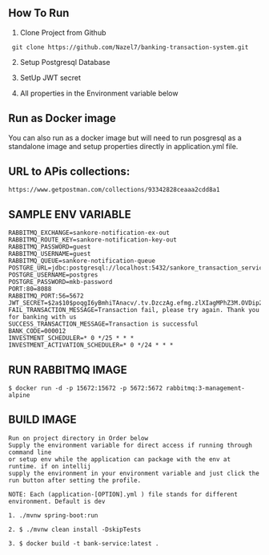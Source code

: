 
## How To Run

1. Clone Project from Github
```
 git clone https://github.com/Nazel7/banking-transaction-system.git

```

2. Setup Postgresql Database

3. SetUp JWT secret 

4. All properties in the Environment variable below

## Run as Docker image

You can also run as a docker image 
but will need to run posgresql as a standalone image and setup properties 
directly in application.yml file.

## URL to APis collections:
```
https://www.getpostman.com/collections/93342828ceaaa2cdd8a1

```
## SAMPLE ENV VARIABLE

```
RABBITMQ_EXCHANGE=sankore-notification-ex-out
RABBITMQ_ROUTE_KEY=sankore-notification-key-out
RABBITMQ_PASSWORD=guest
RABBITMQ_USERNAME=guest
RABBITMQ_QUEUE=sankore-notification-queue
POSTGRE_URL=jdbc:postgresql://localhost:5432/sankore_transaction_service
POSTGRE_USERNAME=postgres
POSTGRE_PASSWORD=mkb-password
PORT:80=8088
RABBITMQ_PORT:56=5672
JWT_SECRET=$2a$10$poqgI6yBmhiTAnacv/.tv.DzczAg.efmg.zlXIagMPhZ3M.OVDip2
FAIL_TRANSACTION_MESSAGE=Transaction fail, please try again. Thank you for banking with us
SUCCESS_TRANSACTION_MESSAGE=Transaction is successful
BANK_CODE=000012
INVESTMENT_SCHEDULER=* 0 */25 * * *
INVESTMENT_ACTIVATION_SCHEDULER=* 0 */24 * * *
```

## RUN RABBITMQ IMAGE
```
$ docker run -d -p 15672:15672 -p 5672:5672 rabbitmq:3-management-alpine
```
## BUILD IMAGE

```
Run on project directory in Order below
Supply the environment variable for direct access if running through command line
or setup env while the application can package with the env at runtime. if on intellij 
supply the environment in your environment variable and just click the run button after setting the profile.

NOTE: Each (application-[OPTION].yml ) file stands for different environment. Default is dev

1. ./mvnw spring-boot:run

2. $ ./mvnw clean install -DskipTests

3. $ docker build -t bank-service:latest .
```